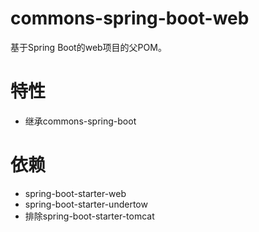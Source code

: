 # commons-spring-boot-web
基于Spring Boot的web项目的父POM。

# 特性
- 继承commons-spring-boot

# 依赖
- spring-boot-starter-web
- spring-boot-starter-undertow
- 排除spring-boot-starter-tomcat